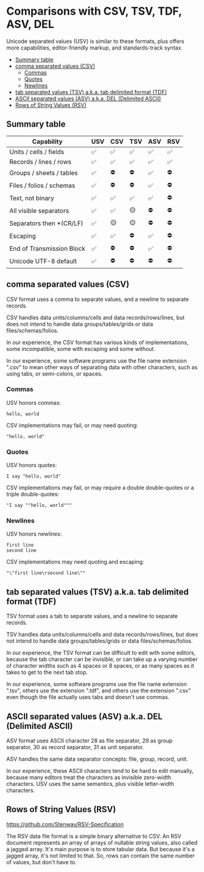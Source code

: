 # Comparisons with CSV, TSV, TDF, ASV, DEL

Unicode separated values (USV) is similar to these formats, plus offers more capabilities, editor-friendly markup, and standards-track syntax.

- [Summary table](#summary-table)
- [comma separated values (CSV)](#comma-separated-values-csv)
  - [Commas](#commas)
  - [Quotes](#quotes)
  - [Newlines](#newlines)
- [tab separated values (TSV) a.k.a. tab delimited format (TDF)](#tab-separated-values-tsv-aka-tab-delimited-format-tdf)
- [ASCII separated values (ASV) a.k.a. DEL (Delimited ASCII)](#ascii-separated-values-asv-aka-del-delimited-ascii)
- [Rows of String Values (RSV)](#rows-of-string-values-rsv)


## Summary table

| Capability                | USV | CSV | TSV | ASV | RSV |
| --------------------------| --- | --- | --- | --- | --- |
| Units / cells / fields    | ✅ | ✅ | ✅ | ✅ | ✅ |
| Records / lines / rows    | ✅ | ✅ | ✅ | ✅ | ✅ |
| Groups / sheets / tables  | ✅ | ⛔ | ⛔ | ✅ | ⛔ |
| Files / folios / schemas  | ✅ | ⛔ | ⛔ | ✅ | ⛔ |
| Text, not binary          | ✅ | ✅ | ✅ | ✅ | ⛔ |
| All visible separators    | ✅ | ✅ | 🟡 | ⛔ | ⛔ |
| Separators then *(CR/LF)  | ✅ | 🟡 | 🟡 | ⛔ | ⛔ |
| Escaping                  | ✅ | ✅ | ⛔ | ✅ | ⛔ |
| End of Transmission Block | ✅ | ⛔ | ⛔ | ✅ | ⛔ |
| Unicode UTF-8 default     | ✅ | ⛔ | ⛔ | ⛔ | ⛔ |


## comma separated values (CSV)

CSV format uses a comma to separate values, and a newline to separate records.

CSV handles data units/columns/cells and data records/rows/lines, but does not intend to handle data groups/tables/grids or data files/schemas/folios.

In our experience, the CSV format has various kinds of implementations, some incompatible, some with escaping and some without.

In our experience, some software programs use the file name extension ".csv" to mean other ways of separating data with other characters, such as using tabs, or semi-colons, or spaces.


### Commas

USV honors commas:

```usv
hello, world
```

CSV implementations may fail, or may need quoting:

```csv
"hello, world"
```


### Quotes

USV honors quotes:

```usv
I say "hello, world"
```

CSV implementations may fail, or may require a double double-quotes or a triple double-quotes:

```csv
"I say ""hello, world"""
```


### Newlines

USV honors newlines:

```usv
first line
second line
```

CSV implementations may need quoting and escaping:

```csv
"\"first line\rsecond line\""
```


## tab separated values (TSV) a.k.a. tab delimited format (TDF)

TSV format uses a tab to separate values, and a newline to separate records.

TSV handles data units/columns/cells and data records/rows/lines, but does not intend to handle data groups/tables/grids or data files/schemas/folios.

In our experience, the TSV format can be difficult to edit with some editors, because the tab character can be invisible, or can take up a varying number of character widths such as 4 spaces or 8 spaces, or as many spaces as it takes to get to the next tab stop.

In our experience, some software programs use the file name extension ".tsv", others use the extension ".tdf", and others use the extension ".csv" even though the file actually uses tabs and doesn't use commas.


## ASCII separated values (ASV) a.k.a. DEL (Delimited ASCII)

ASV format uses ASCII character 28 as file separator, 29 as group separator, 30 as record separator, 31 as unit separator.

ASV handles the same data separator concepts: file, group, record, unit.

In our experience, these ASCII characters tend to be hard to edit manually, because many editors treat the characters as invisible zero-width characters. USV uses the same semantics, plus visible letter-width characters.


## Rows of String Values (RSV)

https://github.com/Stenway/RSV-Specification

The RSV data file format is a simple binary alternative to CSV. An RSV document represents an array of arrays of nullable string values, also called a jagged array. It's main purpose is to store tabular data. But because it's a jagged array, it's not limited to that. So, rows can contain the same number of values, but don't have to.